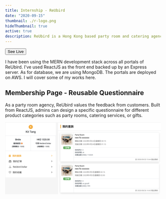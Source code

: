 ```yaml
---
title: Internship - ReUbird
date: "2020-09-15"
thumbnail: ./r-logo.png
hideThumbnail: true
active: true
description: ReUbird is a Hong Kong based party room and catering agency platform. As a software engineer intern, I am assigned various task, ad-hoc to project scale.
---
```


<div class="kg-card kg-image-card kg-width-wide">

<a href="https://www.reubird.hk/" target="_blank"><button>See Live</button></a>

<p>I have been using the MERN development stack across all portals of ReUbird. I've used ReactJS as the front end backed up by an Express server. As for database, we are using MongoDB. The portals are deployed on AWS. I will cover some of my works here.</p>

<h2>Membership Page - Reusable Questionnaire</h2>

<p>As a party room agency, ReUbird values the feedback from customers. Built from ReactJS, admins can design a specific questionnaire for different product categories such as party rooms, catering services, or gifts. </p>

![Internship - ReUbird](./reubird-demo-1.png)

</div>